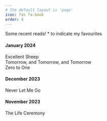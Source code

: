 ```yaml
---
# the default layout is 'page'
icon: fas fa-book
order: 4
---
```


Some recent reads! * to indicate my favourites

#### January 2024
Excellent Sheep \
Tomorrow, and Tomorrow, and Tomorrow \
Zero to One 

#### December 2023
Never Let Me Go 

#### November 2023
The Life Ceremony 



